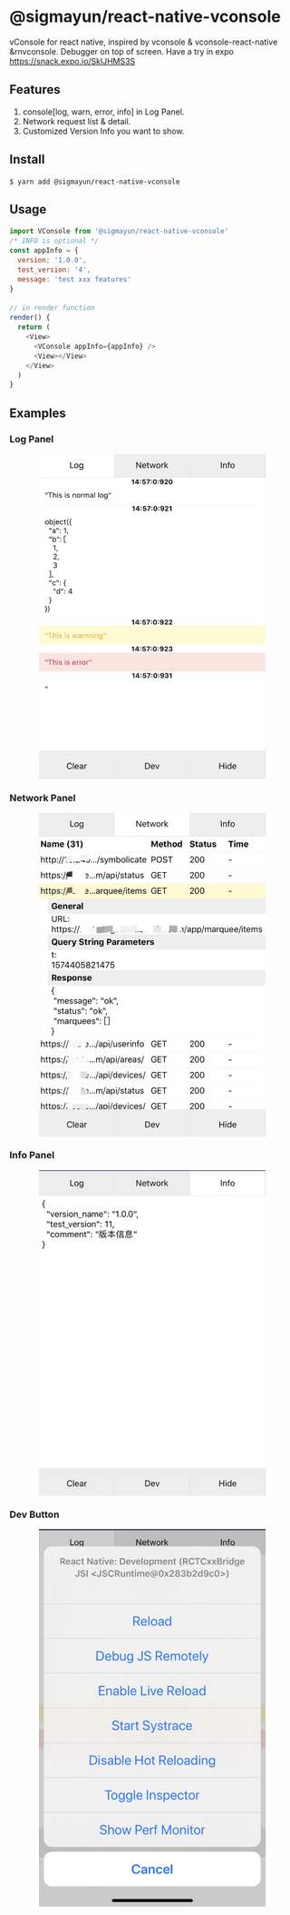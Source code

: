 # @sigmayun/react-native-vconsole

vConsole for react native, inspired by vconsole & vconsole-react-native &rnvconsole. Debugger on top of screen. Have a try in expo https://snack.expo.io/SklJHMS3S

## Features

1. console[log, warn, error, info] in Log Panel.
2. Network request list & detail.
3. Customized Version Info you want to show.

## Install

```shell
$ yarn add @sigmayun/react-native-vconsole
```

## Usage

```javascript
import VConsole from '@sigmayun/react-native-vconsole'
/* INFO is optional */
const appInfo = {
  version: '1.0.0',
  test_version: '4',
  message: 'test xxx features'
}

// in render function
render() {
  return (
    <View>
      <VConsole appInfo={appInfo} />
      <View></View>
    </View>
  )
}
```

## Examples

### Log Panel

<div align=center><img width="400" align="center" src="https://raw.githubusercontent.com/fwon/blog/master/assets/rnvconsole1.jpeg"/></div>

### Network Panel

<div align=center><img width="400" align="center" src="https://raw.githubusercontent.com/fwon/blog/master/assets/rnvconsole2.png"/></div>

### Info Panel

<div align=center><img width="400" align="center" src="https://raw.githubusercontent.com/fwon/blog/master/assets/rnvconsole3.jpeg"/></div>

### Dev Button

<div align=center><img width="400" align="center" src="https://raw.githubusercontent.com/fwon/blog/master/assets/rnvconsole4.jpeg"/></div>
